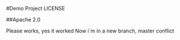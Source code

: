 #Demo Project LICENSE

##Apache 2.0

Please works, yes it worked
Now i´m in a new branch, master conflict